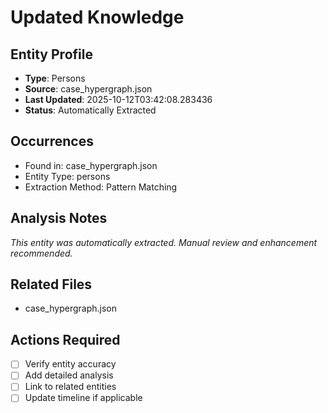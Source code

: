 # Updated Knowledge

## Entity Profile
- **Type**: Persons
- **Source**: case_hypergraph.json
- **Last Updated**: 2025-10-12T03:42:08.283436
- **Status**: Automatically Extracted

## Occurrences
- Found in: case_hypergraph.json
- Entity Type: persons
- Extraction Method: Pattern Matching

## Analysis Notes
*This entity was automatically extracted. Manual review and enhancement recommended.*

## Related Files
- case_hypergraph.json

## Actions Required
- [ ] Verify entity accuracy
- [ ] Add detailed analysis
- [ ] Link to related entities
- [ ] Update timeline if applicable
